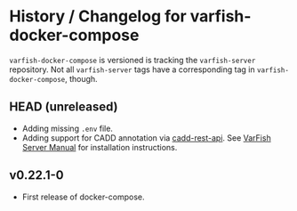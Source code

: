 # History / Changelog for varfish-docker-compose

`varfish-docker-compose` is versioned is tracking the `varfish-server` repository.
Not all `varfish-server` tags have a corresponding tag in `varfish-docker-compose`, though.

## HEAD (unreleased)

- Adding missing `.env` file.
- Adding support for CADD annotation via [cadd-rest-api](https://github.com/bihealth/cadd-rest-api/).
  See [VarFish Server Manual](https://varfish-server.readthedocs.io/en/latest/) for installation instructions.

## v0.22.1-0

- First release of docker-compose.
